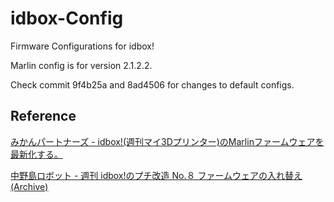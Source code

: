 # idbox-Config
Firmware Configurations for idbox!

Marlin config is for version 2.1.2.2.

Check commit 9f4b25a and 8ad4506 for changes to default configs.

## Reference

[みかんパートナーズ - idbox!(週刊マイ3Dプリンター)のMarlinファームウェアを最新化する。](https://www.mikan-partners.com/archives/1666)

[中野島ロボット - 週刊 idbox!のプチ改造 No.８ ファームウェアの入れ替え (Archive)](https://web.archive.org/web/20180603133358/https://nakarobo.at.webry.info/201712/article_4.html)